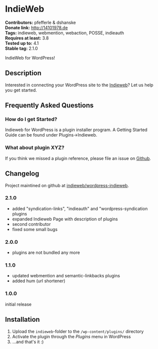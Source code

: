 # IndieWeb #
**Contributors:** pfefferle & dshanske  
**Donate link:** http://14101978.de  
**Tags:** indieweb, webmention, webaction, POSSE, indieauth  
**Requires at least:** 3.8  
**Tested up to:** 4.1  
**Stable tag:** 2.1.0  

IndieWeb for WordPress!

## Description ##

Interested in connecting your WordPress site to the [Indieweb](https://indiewebcamp.com/)? Let us help you get started.

## Frequently Asked Questions ##

### How do I get Started? ###

Indieweb for WordPress is a plugin installer program. A Getting Started Guide can be found under Plugins->Indieweb.

### What about plugin XYZ? ###

If you think we missed a plugin reference, please file an issue on [Github](https://github.com/indieweb/wordpress-indieweb/issues).

## Changelog ##

Project maintined on github at [indieweb/wordpress-indieweb](https://github.com/indieweb/wordpress-indieweb).

### 2.1.0 ###

* added "syndication-links", "indieauth" and "wordpress-syndication plugins
* expanded Indieweb Page with description of plugins
* second contributor
* fixed some small bugs

### 2.0.0 ###

* plugins are not bundled any more

### 1.1.0 ###

* updated webmention and semantic-linkbacks plugins
* added hum (url shortener)

### 1.0.0 ###

initial release

## Installation ##

1. Upload the `indieweb`-folder to the `/wp-content/plugins/` directory
2. Activate the plugin through the *Plugins* menu in WordPress
3. ...and that's it :)
